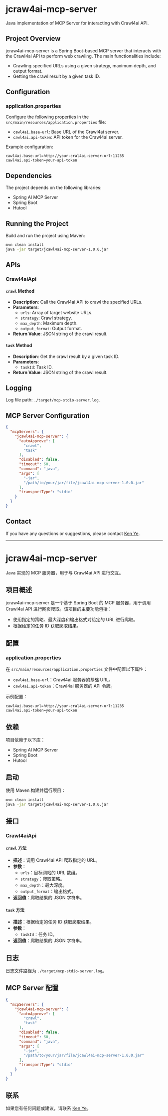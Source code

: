 # jcraw4ai-mcp-server

Java implementation of MCP Server for interacting with Crawl4ai API.

## Project Overview

jcraw4ai-mcp-server is a Spring Boot-based MCP server that interacts with the Crawl4ai API to perform web crawling. The main functionalities include:

- Crawling specified URLs using a given strategy, maximum depth, and output format.
- Getting the crawl result by a given task ID.

## Configuration

### application.properties

Configure the following properties in the `src/main/resources/application.properties` file:

- `cawl4ai.base-url`: Base URL of the Crawl4ai server.
- `cawl4ai.api-token`: API token for the Crawl4ai server.

Example configuration:
```properties
cawl4ai.base-url=http://your-cral4ai-server-url:11235
cawl4ai.api-token=your-api-token
```

## Dependencies

The project depends on the following libraries:

- Spring AI MCP Server
- Spring Boot
- Hutool

## Running the Project

Build and run the project using Maven:

```sh
mvn clean install
java -jar target/jcawl4ai-mcp-server-1.0.0.jar
```

## APIs

### Crawl4aiApi

#### `crawl` Method

- **Description**: Call the Crawl4ai API to crawl the specified URLs.
- **Parameters**:
  - `urls`: Array of target website URLs.
  - `strategy`: Crawl strategy.
  - `max_depth`: Maximum depth.
  - `output_format`: Output format.
- **Return Value**: JSON string of the crawl result.

#### `task` Method

- **Description**: Get the crawl result by a given task ID.
- **Parameters**:
  - `taskId`: Task ID.
- **Return Value**: JSON string of the crawl result.

## Logging

Log file path: `./target/mcp-stdio-server.log`.

## MCP Server Configuration

``` Json
{
  "mcpServers": {
    "jcawl4ai-mcp-server": {
      "autoApprove": [
        "crawl",
        "task"
      ],
      "disabled": false,
      "timeout": 60,
      "command": "java",
      "args": [
        "-jar",
        "/path/to/your/jar/file/jcawl4ai-mcp-server-1.0.0.jar"
      ],
      "transportType": "stdio"
    }
  }
}
```

## Contact

If you have any questions or suggestions, please contact [Ken Ye](mailto:yjz_work@126.com).

---

# jcraw4ai-mcp-server

Java 实现的 MCP 服务器，用于与 Crawl4ai API 进行交互。

## 项目概述

jcraw4ai-mcp-server 是一个基于 Spring Boot 的 MCP 服务器，用于调用 Crawl4ai API 进行网页爬取。该项目的主要功能包括：

- 使用指定的策略、最大深度和输出格式对给定的 URL 进行爬取。
- 根据给定的任务 ID 获取爬取结果。

## 配置

### application.properties

在 `src/main/resources/application.properties` 文件中配置以下属性：

- `cawl4ai.base-url`：Crawl4ai 服务器的基础 URL。
- `cawl4ai.api-token`：Crawl4ai 服务器的 API 令牌。

示例配置：
```properties
cawl4ai.base-url=http://your-cral4ai-server-url:11235
cawl4ai.api-token=your-api-token
```

## 依赖

项目依赖于以下库：

- Spring AI MCP Server
- Spring Boot
- Hutool

## 启动

使用 Maven 构建并运行项目：

```sh
mvn clean install
java -jar target/jcawl4ai-mcp-server-1.0.0.jar
```

## 接口

### Crawl4aiApi

#### `crawl` 方法

- **描述**：调用 Crawl4ai API 爬取指定的 URL。
- **参数**：
  - `urls`：目标网站的 URL 数组。
  - `strategy`：爬取策略。
  - `max_depth`：最大深度。
  - `output_format`：输出格式。
- **返回值**：爬取结果的 JSON 字符串。

#### `task` 方法

- **描述**：根据给定的任务 ID 获取爬取结果。
- **参数**：
  - `taskId`：任务 ID。
- **返回值**：爬取结果的 JSON 字符串。

## 日志

日志文件路径为 `./target/mcp-stdio-server.log`。


## MCP Server 配置

``` Json
{
  "mcpServers": {
    "jcawl4ai-mcp-server": {
      "autoApprove": [
        "crawl",
        "task"
      ],
      "disabled": false,
      "timeout": 60,
      "command": "java",
      "args": [
        "-jar",
        "/path/to/your/jar/file/jcawl4ai-mcp-server-1.0.0.jar"
      ],
      "transportType": "stdio"
    }
  }
}
```

## 联系

如果您有任何问题或建议，请联系 [Ken Ye](mailto:yjz_work@126.com)。